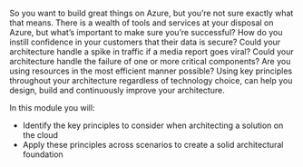So you want to build great things on Azure, but you’re not sure exactly what that means. There is a wealth of tools and services at your disposal on Azure, but what’s important to make sure you’re successful? How do you instill confidence in your customers that their data is secure? Could your architecture handle a spike in traffic if a media report goes viral? Could your architecture handle the failure of one or more critical components? Are you using resources in the most efficient manner possible? Using key principles throughout your architecture regardless of technology choice, can help you design, build and continuously improve your architecture.

In this module you will:

* Identify the key principles to consider when architecting a solution on the cloud
* Apply these principles across scenarios to create a solid architectural foundation
